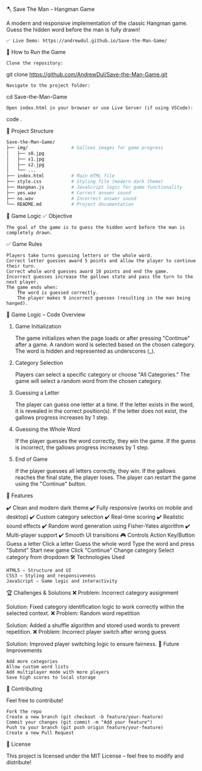 🪓 Save The Man – Hangman Game

A modern and responsive implementation of the classic Hangman game.
Guess the hidden word before the man is fully drawn!

    ✅ Live Demo: https://andrewdul.github.io/Save-the-Man-Game/

🚀 How to Run the Game

    Clone the repository:

git clone https://github.com/AndrewDul/Save-the-Man-Game.git

    Navigate to the project folder:

cd Save-the-Man-Game

    Open index.html in your browser or use Live Server (if using VSCode):

code .

📂 Project Structure

```bash
Save-the-Man-Game/
├── img/                # Gallows images for game progress
│   ├── s0.jpg
│   ├── s1.jpg
│   ├── s2.jpg
│   └── ...
├── index.html          # Main HTML file
├── style.css           # Styling file (modern dark theme)
├── Hangman.js          # JavaScript logic for game functionality
├── yes.wav             # Correct answer sound
├── no.wav              # Incorrect answer sound
└── README.md           # Project documentation
```

🎯 Game Logic
✅ Objective

    The goal of the game is to guess the hidden word before the man is completely drawn.

✅ Game Rules

    Players take turns guessing letters or the whole word.
    Correct letter guesses award 5 points and allow the player to continue their turn.
    Correct whole word guesses award 10 points and end the game.
    Incorrect guesses increase the gallows state and pass the turn to the next player.
    The game ends when:
        The word is guessed correctly.
        The player makes 9 incorrect guesses (resulting in the man being hanged).

🧠 Game Logic – Code Overview

1. Game Initialization

   The game initializes when the page loads or after pressing "Continue" after a game.
   A random word is selected based on the chosen category.
   The word is hidden and represented as underscores (\_).

2. Category Selection

   Players can select a specific category or choose "All Categories."
   The game will select a random word from the chosen category.

3. Guessing a Letter

   The player can guess one letter at a time.
   If the letter exists in the word, it is revealed in the correct position(s).
   If the letter does not exist, the gallows progress increases by 1 step.

4. Guessing the Whole Word

   If the player guesses the word correctly, they win the game.
   If the guess is incorrect, the gallows progress increases by 1 step.

5. End of Game

   If the player guesses all letters correctly, they win.
   If the gallows reaches the final state, the player loses.
   The player can restart the game using the "Continue" button.

🌟 Features

✔️ Clean and modern dark theme
✔️ Fully responsive (works on mobile and desktop)
✔️ Custom category selection
✔️ Real-time scoring
✔️ Realistic sound effects
✔️ Random word generation using Fisher-Yates algorithm
✔️ Multi-player support
✔️ Smooth UI transitions
🎮 Controls
Action Key/Button
Guess a letter Click a letter
Guess the whole word Type the word and press "Submit"
Start new game Click "Continue"
Change category Select category from dropdown
🛠️ Technologies Used

    HTML5 – Structure and UI
    CSS3 – Styling and responsiveness
    JavaScript – Game logic and interactivity

🏆 Challenges & Solutions
❌ Problem: Incorrect category assignment

Solution: Fixed category identification logic to work correctly within the selected context.
❌ Problem: Random word repetition

Solution: Added a shuffle algorithm and stored used words to prevent repetition.
❌ Problem: Incorrect player switch after wrong guess

Solution: Improved player switching logic to ensure fairness.
🚀 Future Improvements

    Add more categories
    Allow custom word lists
    Add multiplayer mode with more players
    Save high scores to local storage

🤝 Contributing

Feel free to contribute!

    Fork the repo
    Create a new branch (git checkout -b feature/your-feature)
    Commit your changes (git commit -m "Add your feature")
    Push to your branch (git push origin feature/your-feature)
    Create a new Pull Request

📄 License

This project is licensed under the MIT License – feel free to modify and distribute!
